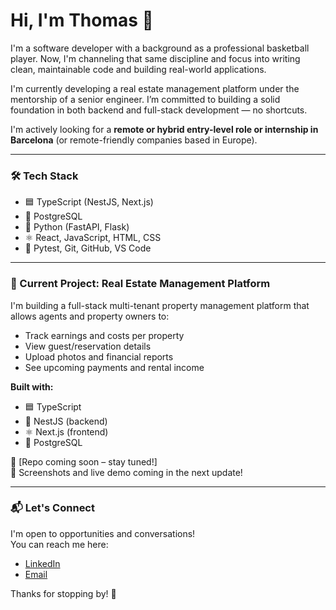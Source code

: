 # Hi, I'm Thomas 👋

I'm a software developer with a background as a professional basketball player. Now, I'm channeling that same discipline and focus into writing clean, maintainable code and building real-world applications.

I'm currently developing a real estate management platform under the mentorship of a senior engineer. I’m committed to building a solid foundation in both backend and full-stack development — no shortcuts.

I'm actively looking for a **remote or hybrid entry-level role or internship in Barcelona** (or remote-friendly companies based in Europe).

---

### 🛠️ Tech Stack

- 🟦 TypeScript (NestJS, Next.js)
- 🐘 PostgreSQL
- 🐍 Python (FastAPI, Flask)
- ⚛️ React, JavaScript, HTML, CSS
- 🧪 Pytest, Git, GitHub, VS Code

---

### 💼 Current Project: Real Estate Management Platform

I'm building a full-stack multi-tenant property management platform that allows agents and property owners to:

- Track earnings and costs per property
- View guest/reservation details
- Upload photos and financial reports
- See upcoming payments and rental income

**Built with:**
- 🟦 TypeScript
- 🚀 NestJS (backend)
- ⚛️ Next.js (frontend)
- 🐘 PostgreSQL

📌 [Repo coming soon – stay tuned!]  
📸 Screenshots and live demo coming in the next update!

---

### 📬 Let's Connect

I'm open to opportunities and conversations!  
You can reach me here:
- [LinkedIn](https://www.linkedin.com/in/thomas-smallwood/)
- [Email](mailto:thomas.smallwood.basketball@gmail.com)

Thanks for stopping by! 🚀
